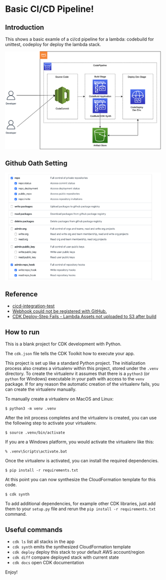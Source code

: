 
# Basic CI/CD Pipeline!

## Introduction

This shows a basic examle of a ci/cd pipeline for a lambda: codebuild for unittest, codeploy for deploy the lambda stack.

![AWS diagram](/img/diagram.png)

## Github Oath Setting

![Github setting](/img/github.png)

## Reference

* [cicd-integration-test](https://github.com/cdk-entest/cicd-integration-test)
* [Webhook could not be registered with GitHub.](https://github.com/0x4447/0x4447_product_s3_email/issues/22)
* [CDK Deploy-Step Fails - Lambda Assets not uploaded to S3 after build ](https://github.com/aws/aws-cdk/issues/11025)


## How to run
This is a blank project for CDK development with Python.

The `cdk.json` file tells the CDK Toolkit how to execute your app.

This project is set up like a standard Python project.  The initialization
process also creates a virtualenv within this project, stored under the `.venv`
directory.  To create the virtualenv it assumes that there is a `python3`
(or `python` for Windows) executable in your path with access to the `venv`
package. If for any reason the automatic creation of the virtualenv fails,
you can create the virtualenv manually.

To manually create a virtualenv on MacOS and Linux:

```
$ python3 -m venv .venv
```

After the init process completes and the virtualenv is created, you can use the following
step to activate your virtualenv.

```
$ source .venv/bin/activate
```

If you are a Windows platform, you would activate the virtualenv like this:

```
% .venv\Scripts\activate.bat
```

Once the virtualenv is activated, you can install the required dependencies.

```
$ pip install -r requirements.txt
```

At this point you can now synthesize the CloudFormation template for this code.

```
$ cdk synth
```

To add additional dependencies, for example other CDK libraries, just add
them to your `setup.py` file and rerun the `pip install -r requirements.txt`
command.

## Useful commands

 * `cdk ls`          list all stacks in the app
 * `cdk synth`       emits the synthesized CloudFormation template
 * `cdk deploy`      deploy this stack to your default AWS account/region
 * `cdk diff`        compare deployed stack with current state
 * `cdk docs`        open CDK documentation

Enjoy!
